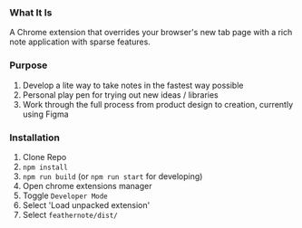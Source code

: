 ### What It Is

A Chrome extension that overrides your browser's new tab page with a rich note application with sparse features.

### Purpose

1. Develop a lite way to take notes in the fastest way possible
2. Personal play pen for trying out new ideas / libraries
3. Work through the full process from product design to creation, currently using Figma

### Installation

1. Clone Repo
2. `npm install`
3. `npm run build` (or `npm run start` for developing)
4. Open chrome extensions manager
5. Toggle `Developer Mode`
6. Select 'Load unpacked extension'
7. Select `feathernote/dist/`
